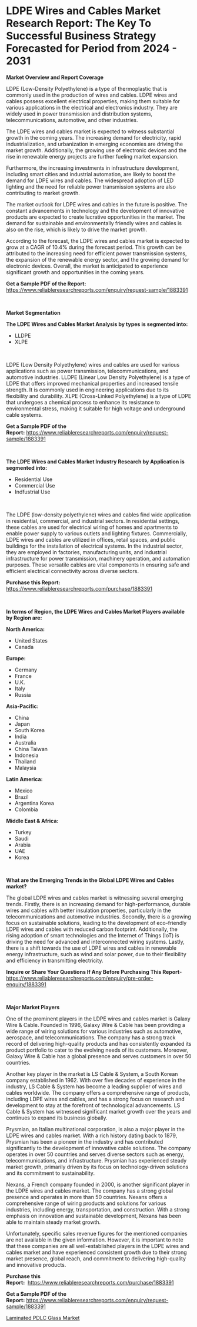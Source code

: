 <p><h1>LDPE Wires and Cables Market Research Report: The Key To Successful Business Strategy Forecasted for Period from 2024 - 2031</h1></p><p><strong>Market Overview and Report Coverage</strong></p>
<p><p>LDPE (Low-Density Polyethylene) is a type of thermoplastic that is commonly used in the production of wires and cables. LDPE wires and cables possess excellent electrical properties, making them suitable for various applications in the electrical and electronics industry. They are widely used in power transmission and distribution systems, telecommunications, automotive, and other industries.</p><p>The LDPE wires and cables market is expected to witness substantial growth in the coming years. The increasing demand for electricity, rapid industrialization, and urbanization in emerging economies are driving the market growth. Additionally, the growing use of electronic devices and the rise in renewable energy projects are further fueling market expansion.</p><p>Furthermore, the increasing investments in infrastructure development, including smart cities and industrial automation, are likely to boost the demand for LDPE wires and cables. The widespread adoption of LED lighting and the need for reliable power transmission systems are also contributing to market growth.</p><p>The market outlook for LDPE wires and cables in the future is positive. The constant advancements in technology and the development of innovative products are expected to create lucrative opportunities in the market. The demand for sustainable and environmentally friendly wires and cables is also on the rise, which is likely to drive the market growth.</p><p>According to the forecast, the LDPE wires and cables market is expected to grow at a CAGR of 10.4% during the forecast period. This growth can be attributed to the increasing need for efficient power transmission systems, the expansion of the renewable energy sector, and the growing demand for electronic devices. Overall, the market is anticipated to experience significant growth and opportunities in the coming years.</p></p>
<p><strong>Get a Sample PDF of the Report:</strong> <a href="https://www.reliableresearchreports.com/enquiry/request-sample/1883391">https://www.reliableresearchreports.com/enquiry/request-sample/1883391</a></p>
<p>&nbsp;</p>
<p><strong>Market Segmentation</strong></p>
<p><strong>The LDPE Wires and Cables Market Analysis by types is segmented into:</strong></p>
<p><ul><li>LLDPE</li><li>XLPE</li></ul></p>
<p>&nbsp;</p>
<p><p>LDPE (Low Density Polyethylene) wires and cables are used for various applications such as power transmission, telecommunications, and automotive industries. LLDPE (Linear Low Density Polyethylene) is a type of LDPE that offers improved mechanical properties and increased tensile strength. It is commonly used in engineering applications due to its flexibility and durability. XLPE (Cross-Linked Polyethylene) is a type of LDPE that undergoes a chemical process to enhance its resistance to environmental stress, making it suitable for high voltage and underground cable systems.</p></p>
<p><strong>Get a Sample PDF of the Report:</strong>&nbsp;<a href="https://www.reliableresearchreports.com/enquiry/request-sample/1883391">https://www.reliableresearchreports.com/enquiry/request-sample/1883391</a></p>
<p>&nbsp;</p>
<p><strong>The LDPE Wires and Cables Market Industry Research by Application is segmented into:</strong></p>
<p><ul><li>Residential Use</li><li>Commercial Use</li><li>Indfustrial Use</li></ul></p>
<p>&nbsp;</p>
<p><p>The LDPE (low-density polyethylene) wires and cables find wide application in residential, commercial, and industrial sectors. In residential settings, these cables are used for electrical wiring of homes and apartments to enable power supply to various outlets and lighting fixtures. Commercially, LDPE wires and cables are utilized in offices, retail spaces, and public buildings for the installation of electrical systems. In the industrial sector, they are employed in factories, manufacturing units, and industrial infrastructure for power transmission, machinery operation, and automation purposes. These versatile cables are vital components in ensuring safe and efficient electrical connectivity across diverse sectors.</p></p>
<p><strong>Purchase this Report:</strong>&nbsp; <a href="https://www.reliableresearchreports.com/purchase/1883391">https://www.reliableresearchreports.com/purchase/1883391</a></p>
<p>&nbsp;</p>
<p><strong>In terms of Region, the LDPE Wires and Cables Market Players available by Region are:</strong></p>
<p>
    <p> <strong> North America: </strong>
        <ul>
            <li>United States</li>
            <li>Canada</li>
        </ul>
        </p> 
    <p> <strong> Europe: </strong>
        <ul>
            <li>Germany</li>
            <li>France</li>
            <li>U.K.</li>
            <li>Italy</li>
            <li>Russia</li>
        </ul>
        </p> 
    <p> <strong> Asia-Pacific: </strong>
        <ul>
            <li>China</li>
            <li>Japan</li>
            <li>South Korea</li>
            <li>India</li>
            <li>Australia</li>
            <li>China Taiwan</li>
            <li>Indonesia</li>
            <li>Thailand</li>
            <li>Malaysia</li>
        </ul>
        </p> 
    <p> <strong> Latin America: </strong>
        <ul>
            <li>Mexico</li>
            <li>Brazil</li>
            <li>Argentina Korea</li>
            <li>Colombia</li>
        </ul>
        </p> 
    <p> <strong> Middle East & Africa: </strong>
        <ul>
            <li>Turkey</li>
            <li>Saudi</li>
            <li>Arabia</li>
            <li>UAE</li>
            <li>Korea</li>
        </ul>
    </p>
    </p>
<p>&nbsp;</p>
<p><strong>What are the Emerging Trends in the Global LDPE Wires and Cables market?</strong></p>
<p><p>The global LDPE wires and cables market is witnessing several emerging trends. Firstly, there is an increasing demand for high-performance, durable wires and cables with better insulation properties, particularly in the telecommunications and automotive industries. Secondly, there is a growing focus on sustainable solutions, leading to the development of eco-friendly LDPE wires and cables with reduced carbon footprint. Additionally, the rising adoption of smart technologies and the Internet of Things (IoT) is driving the need for advanced and interconnected wiring systems. Lastly, there is a shift towards the use of LDPE wires and cables in renewable energy infrastructure, such as wind and solar power, due to their flexibility and efficiency in transmitting electricity.</p></p>
<p><strong>Inquire or Share Your Questions If Any Before Purchasing This Report</strong>- <a href="https://www.reliableresearchreports.com/enquiry/pre-order-enquiry/1883391">https://www.reliableresearchreports.com/enquiry/pre-order-enquiry/1883391</a></p>
<p>&nbsp;</p>
<p><strong>Major Market Players</strong></p>
<p><p>One of the prominent players in the LDPE wires and cables market is Galaxy Wire & Cable. Founded in 1996, Galaxy Wire & Cable has been providing a wide range of wiring solutions for various industries such as automotive, aerospace, and telecommunications. The company has a strong track record of delivering high-quality products and has consistently expanded its product portfolio to cater to the evolving needs of its customers. Moreover, Galaxy Wire & Cable has a global presence and serves customers in over 50 countries.</p><p>Another key player in the market is LS Cable & System, a South Korean company established in 1962. With over five decades of experience in the industry, LS Cable & System has become a leading supplier of wires and cables worldwide. The company offers a comprehensive range of products, including LDPE wires and cables, and has a strong focus on research and development to stay at the forefront of technological advancements. LS Cable & System has witnessed significant market growth over the years and continues to expand its business globally.</p><p>Prysmian, an Italian multinational corporation, is also a major player in the LDPE wires and cables market. With a rich history dating back to 1879, Prysmian has been a pioneer in the industry and has contributed significantly to the development of innovative cable solutions. The company operates in over 50 countries and serves diverse sectors such as energy, telecommunications, and infrastructure. Prysmian has experienced steady market growth, primarily driven by its focus on technology-driven solutions and its commitment to sustainability.</p><p>Nexans, a French company founded in 2000, is another significant player in the LDPE wires and cables market. The company has a strong global presence and operates in more than 50 countries. Nexans offers a comprehensive range of wiring products and solutions for various industries, including energy, transportation, and construction. With a strong emphasis on innovation and sustainable development, Nexans has been able to maintain steady market growth.</p><p>Unfortunately, specific sales revenue figures for the mentioned companies are not available in the given information. However, it is important to note that these companies are all well-established players in the LDPE wires and cables market and have experienced consistent growth due to their strong market presence, global reach, and commitment to delivering high-quality and innovative products.</p></p>
<p><strong>Purchase this Report:</strong>&nbsp;&nbsp;<a href="https://www.reliableresearchreports.com/purchase/1883391">https://www.reliableresearchreports.com/purchase/1883391</a></p>
<p></p>
<p><strong>Get a Sample PDF of the Report:</strong>&nbsp;<a href="https://www.reliableresearchreports.com/enquiry/request-sample/1883391">https://www.reliableresearchreports.com/enquiry/request-sample/1883391</a></p>
<p><p><a href="https://github.com/RichRobinson5/Market-Research-Report-List-2/blob/main/laminated-pdlc-glass-market.md">Laminated PDLC Glass Market</a></p></p>